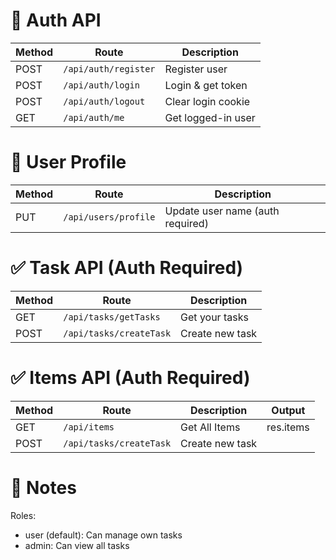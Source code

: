 # 🔐 Auth API
| Method | Route                | Description        |
| ------ | -------------------- | ------------------ |
| POST   | `/api/auth/register` | Register user      |
| POST   | `/api/auth/login`    | Login & get token  |
| POST   | `/api/auth/logout`   | Clear login cookie |
| GET    | `/api/auth/me`       | Get logged-in user |

# 👤 User Profile
| Method | Route                | Description                      |
| ------ | -------------------- | -------------------------------- |
| PUT    | `/api/users/profile` | Update user name (auth required) |


# ✅ Task API (Auth Required)
| Method | Route                   | Description     |
| ------ | ----------------------- | --------------- |
| GET    | `/api/tasks/getTasks`   | Get your tasks  |
| POST   | `/api/tasks/createTask` | Create new task |




# ✅ Items API (Auth Required)
| Method | Route                   | Description     | Output    |
| ------ | ----------------------- | --------------- | --------- |
| GET    | `/api/items`            | Get All Items   | res.items |
| POST   | `/api/tasks/createTask` | Create new task |           |


# 🧠 Notes
Roles:
- user (default): Can manage own tasks
- admin: Can view all tasks